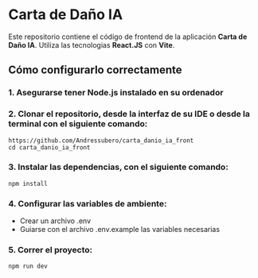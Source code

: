 # Carta de Daño IA

Este repositorio contiene el código de frontend de la aplicación **Carta de Daño IA**. Utiliza las tecnologias **React.JS** con **Vite**.

## Cómo configurarlo correctamente

### 1. Asegurarse tener Node.js instalado en su ordenador

### 2. Clonar el repositorio, desde la interfaz de su IDE o desde la terminal con el siguiente comando:  
```
https://github.com/Andressubero/carta_danio_ia_front
cd carta_danio_ia_front
```

### 3. Instalar las dependencias, con el siguiente comando:
```
npm install
```

### 4. Configurar las variables de ambiente:
 - Crear un archivo .env
 - Guiarse con el archivo .env.example las variables necesarias

### 5. Correr el proyecto:
```
npm run dev
```